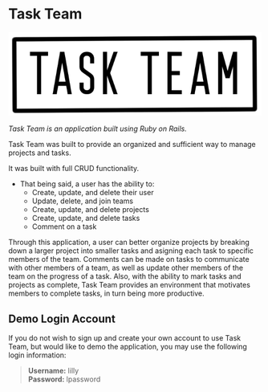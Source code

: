 # Task Team

![Task Team Logo](/app/assets/images/boxed-artwork3.png)

*Task Team is an application built using Ruby on Rails.*

Task Team was built to provide an organized and sufficient way to manage projects and tasks.

It was built with full CRUD functionality. 
* That being said, a user has the ability to:
     * Create, update, and delete their user
     * Update, delete, and join teams
     * Create, update, and delete projects
     * Create, update, and delete tasks
     * Comment on a task
     
Through this application, a user can better organize projects by breaking down a larger project 
into smaller tasks and asigning each task to specific members of the team. Comments can be made 
on tasks to communicate with other members of a team, as well as update other members of the 
team on the progress of a task. 
Also, with the ability to mark tasks and projects as complete, Task Team provides an environment
that motivates members to complete tasks, in turn being more productive.

## Demo Login Account

If you do not wish to sign up and create your own account to use Task Team, but would like to demo
the application, you may use the following login information:

> **Username:** lilly  
> **Password:** lpassword
